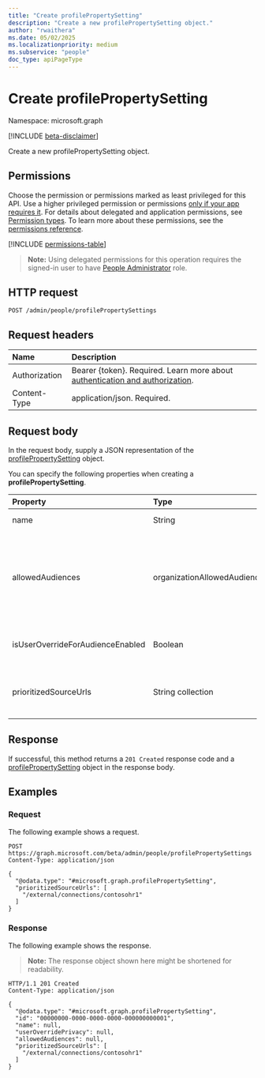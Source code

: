 ```yaml
---
title: "Create profilePropertySetting"
description: "Create a new profilePropertySetting object."
author: "rwaithera"
ms.date: 05/02/2025
ms.localizationpriority: medium
ms.subservice: "people"
doc_type: apiPageType
---
```


# Create profilePropertySetting

Namespace: microsoft.graph

[!INCLUDE [beta-disclaimer](../../includes/beta-disclaimer.md)]

Create a new profilePropertySetting object.

## Permissions

Choose the permission or permissions marked as least privileged for this API. Use a higher privileged permission or permissions [only if your app requires it](/graph/permissions-overview#best-practices-for-using-microsoft-graph-permissions). For details about delegated and application permissions, see [Permission types](/graph/permissions-overview#permission-types). To learn more about these permissions, see the [permissions reference](/graph/permissions-reference).

<!-- {
  "blockType": "permissions",
  "name": "peopleadminsettings-post-profilepropertysettings-permissions"
}
-->
[!INCLUDE [permissions-table](../includes/permissions/peopleadminsettings-post-profilepropertysettings-permissions.md)]

>**Note:** Using delegated permissions for this operation requires the signed-in user to have [People Administrator](https://learn.microsoft.com/entra/identity/role-based-access-control/permissions-reference#people-administrator) role.

## HTTP request

<!-- {
  "blockType": "ignored"
}
-->
``` http
POST /admin/people/profilePropertySettings
```

## Request headers

|Name|Description|
|:---|:---|
|Authorization|Bearer {token}. Required. Learn more about [authentication and authorization](/graph/auth/auth-concepts).|
|Content-Type|application/json. Required.|


## Request body

In the request body, supply a JSON representation of the [profilePropertySetting](../resources/profilepropertysetting.md) object.

You can specify the following properties when creating a **profilePropertySetting**.

|Property|Type|Description|
|:---|:---|:---|
|name|String|Name of the property-level setting.|
|allowedAudiences|organizationAllowedAudiences|A privacy setting reflecting the allowed audience for the configured property. The possible values are: `me`, `organization`, `federatedOrganizations`, `everyone`, `unknownFutureValue`.|
|isUserOverrideForAudienceEnabled|Boolean|Defines if a user is allowed to override the tenant admin privacy setting|
|prioritizedSourceUrls|String collection|A collection of priority profile source URLs ordered in the order of data precedence in an organization.|


## Response

If successful, this method returns a `201 Created` response code and a [profilePropertySetting](../resources/profilepropertysetting.md) object in the response body.

## Examples

### Request

The following example shows a request.
<!-- {
  "blockType": "request",
  "name": "create_profilepropertysetting_from_"
}
-->
``` http
POST https://graph.microsoft.com/beta/admin/people/profilePropertySettings
Content-Type: application/json

{
  "@odata.type": "#microsoft.graph.profilePropertySetting",
  "prioritizedSourceUrls": [
    "/external/connections/contosohr1"
  ]
}
```


### Response

The following example shows the response.
>**Note:** The response object shown here might be shortened for readability.
<!-- {
  "blockType": "response",
  "truncated": true,
  "@odata.type": "microsoft.graph.profilePropertySetting"
}
-->
``` http
HTTP/1.1 201 Created
Content-Type: application/json

{
  "@odata.type": "#microsoft.graph.profilePropertySetting",
  "id": "00000000-0000-0000-0000-000000000001",
  "name": null,
  "userOverridePrivacy": null,
  "allowedAudiences": null,
  "prioritizedSourceUrls": [
    "/external/connections/contosohr1"
  ]
}
```


